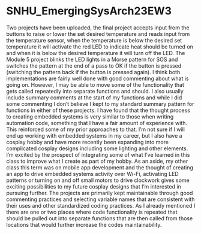 # SNHU_EmergingSysArch23EW3
Two projects have been uploaded, the final project accepts input from the buttons to raise or lower the set desired temperature and reads input from the temperature sensor, when the temperature is below the desired set temperature it will activate the red LED to indicate heat should be turned on and when it is below the desired temperature it will turn off the LED.
The Module 5 project blinks the LED lights in a Morse pattern for SOS and switches the pattern at the end of a pass to OK if the button is pressed (switching the pattern back if the button is pressed again).
I think both implementations are fairly well done with good commenting about what is going on.  However, I may be able to move some of the functionality that gets called repeatedly into separate functions and should.  I also usually include summary comments at the start of my functions and while I did some commenting I don’t believe I kept to my standard summary pattern for functions in either of these projects.
I have found that the thought process to creating embedded systems is very similar to those when writing automation code, something that I have a fair amount of experience with.  This reinforced some of my prior approaches to that.  I’m not sure if I will end up working with embedded systems in my career, but I also have a cosplay hobby and have more recently been expanding into more complicated cosplay designs including some lighting and other elements.  I’m excited by the prospect of integrating some of what I’ve learned in this class to improve what I create as part of my hobby.  As an aside, my other class this term was on mobile app development and the thought of creating an app to drive embedded systems activity over Wi-Fi, activating LED patterns or turning on and off small motors to drive clockwork gives some exciting possibilities to my future cosplay designs that I’m interested in pursuing further.  The projects are primarily kept maintainable through good commenting practices and selecting variable names that are consistent with their uses and other standardized coding practices.  As I already mentioned I there are one or two places where code functionality is repeated that should be pulled out into separate functions that are then called from those locations that would further increase the codes maintainability.

